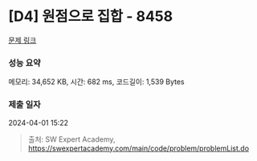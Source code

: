 # [D4] 원점으로 집합 - 8458 

[문제 링크](https://swexpertacademy.com/main/code/problem/problemDetail.do?contestProbId=AWzaq5KKk_ADFAVU) 

### 성능 요약

메모리: 34,652 KB, 시간: 682 ms, 코드길이: 1,539 Bytes

### 제출 일자

2024-04-01 15:22



> 출처: SW Expert Academy, https://swexpertacademy.com/main/code/problem/problemList.do